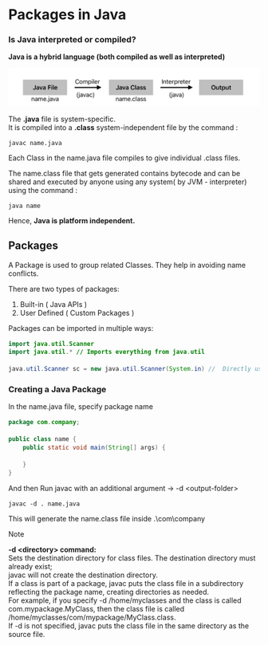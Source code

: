 # Packages in Java

### Is Java interpreted or compiled?

**Java is a hybrid language (both compiled as well as interpreted)**

![Compiler Interpreter Process](image.png)

The **.java** file is system-specific.  
It is compiled into a **.class** system-independent file by the command :  
```
javac name.java
```

Each Class in the name.java file compiles to give individual .class files.

The name.class file that gets generated contains bytecode and can be shared and executed by anyone using any system( by JVM - interpreter) using the command :
```
java name
```

Hence, **Java is platform independent.**

## Packages

A Package is used to group related Classes.
They help in avoiding name conflicts.

There are two types of packages:  
1. Built-in ( Java APIs )
2. User Defined ( Custom Packages )

Packages can be imported in multiple ways:  
```java
import java.util.Scanner
import java.util.* // Imports everything from java.util

java.util.Scanner sc = new java.util.Scanner(System.in) //  Directly uses Scanner
```

### Creating a Java Package

In the name.java file, specify package name 

```java
package com.company;

public class name {
    public static void main(String[] args) {

    }
}
```

And then Run javac with an additional argument -> -d \<output-folder>

```
javac -d . name.java
```

This will generate the name.class file inside .\com\company 

>[!NOTE] 
**-d \<directory> command:**  
Sets the destination directory for class files. The destination directory must already exist;  
javac will not create the destination directory.  
If a class is part of a package, javac puts the class file in a subdirectory reflecting the package name, creating directories as needed.  
For example, if you specify -d /home/myclasses and the class is called com.mypackage.MyClass, then the class file is called /home/myclasses/com/mypackage/MyClass.class.  
If -d is not specified, javac puts the class file in the same directory as the source file.


